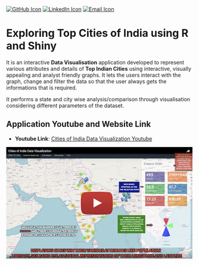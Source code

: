 
[![GitHub Icon](https://cdn4.iconfinder.com/data/icons/ionicons/512/icon-social-github-32.png)](https://github.com/Anubhavj02) [![LinkedIn Icon](https://cdn3.iconfinder.com/data/icons/free-social-icons/67/linkedin_circle_color-32.png)](https://www.linkedin.com/in/anubhav-jain02/) [![Email Icon](https://cdn4.iconfinder.com/data/icons/miu-flat-social/60/mail-32.png)](mailto:jainan@tcd.ie)
# Exploring Top Cities of India using R and Shiny
It is an interactive **Data Visualisation** application developed to represent various attributes and details of **Top Indian Cities** using interactive, visually appealing and analyst friendly graphs. It lets the users interact with the graph, change and filter the data so that the user always gets the informations that is required.

It performs a state and city wise analysis/comparison through visualisation considering different parameters of the dataset.

## Application Youtube and Website Link

 - **Youtube Link**: [Cities of India Data Visualization Youtube](https://www.youtube.com/watch?v=KuYK-U7wDWU)

<div style="text-align: center"><a href="https://www.youtube.com/watch?v=KuYK-U7wDWU"><img src="https://github.com/Anubhavj02/Data-Visualisation-with-R-and-Shiny-Cities-of-India/blob/master/images/screenshot2.png" align="left" height="300" width="500" ></a></div>
